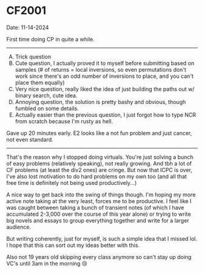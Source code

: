 # CF2001

Date: 11-14-2024

First time doing CP in quite a while. 

---

<ol type="A">
    <li>
        Trick question
    </li>
    <li>
        Cute question, I actually proved it to myself before submitting based on samples (# of returns = local inversions, so even permutations don't work since there's an odd number of inversions to place, and you can't place them equally)
    </li>
    <li>
        Very nice question, really liked the idea of just building the paths out w/ binary search, cute idea.
    </li>
    <li>
        Annoying question, the solution is pretty bashy and obvious, though fumbled on some details. 
    </li>
    <li>
        Actually easier than the previous question, I just forgot how to type NCR from scratch because I'm rusty as hell. 
    </li>
</ol>

Gave up 20 minutes early. E2 looks like a not fun problem and just cancer, not even standard. 

---

That's the reason why I stopped doing virtuals. You're just solving a bunch of easy problems (relatively speaking), not really growing. And tbh a lot of CF problems (at least the div2 ones) are cringe. But now that ICPC is over, I've also lost motivation to do hard problems on my own too (and all that free time is definitely not being used productively...)

A nice way to get back into the swing of things though. I'm hoping my more active note taking at the very least, forces me to be productive. I feel like I was caught between taking a bunch of transient notes (of which I have accumulated 2-3,000 over the course of this year alone) or trying to write big novels and essays to group everything together and write for a larger audience. 

But writing coherently, just for myself, is such a simple idea that I missed lol. I hope that this can sort out my ideas better with this.

Also not 19 years old skipping every class anymore so can't stay up doing VC's until 3am in the morning 😢